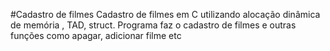 #Cadastro de filmes
Cadastro de filmes em C utilizando alocação dinâmica de memória , TAD, struct.
Programa faz o cadastro de filmes e outras funções como apagar, adicionar filme etc

